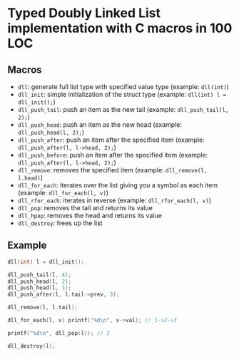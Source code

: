 # Typed Doubly Linked List implementation with C macros in 100 LOC

## Macros

- `dll`: generate full list type with specified value type (example: `dll(int)`)
- `dll_init`: simple initialization of the struct type (example: `dll(int) l = dll_init();`)
- `dll_push_tail`: push an item as the new tail (example: `dll_push_tail(l, 2);`)
- `dll_push_head`: push an item as the new head (example: `dll_push_head(l, 2);`)
- `dll_push_after`: push an item after the specified item (example: `dll_push_after(l, l->head, 2);`)
- `dll_push_before`: push an item after the specified item (example: `dll_push_after(l, l->head, 2);`)
- `dll_remove`: removes the specified item (example: `dll_remove(l, l.head)`)
- `dll_for_each`: iterates over the list giving you a symbol as each item (example: `dll_for_each(l, v)`)
- `dll_rfor_each`: iterates in reverse (example: `dll_rfor_each(l, v)`)
- `dll_pop`: removes the tail and returns its value
- `dll_hpop`: removes the head and returns its value
- `dll_destroy`: frees up the list

## Example

```c
dll(int) l = dll_init();

dll_push_tail(l, 4);
dll_push_head(l, 2);
dll_push_head(l, 1);
dll_push_after(l, l.tail->prev, 3);

dll_remove(l, l.tail);

dll_for_each(l, v) printf("%d\n", v->val); // 1->2->3

printf("%d\n", dll_pop(l)); // 3

dll_destroy(l);
```
